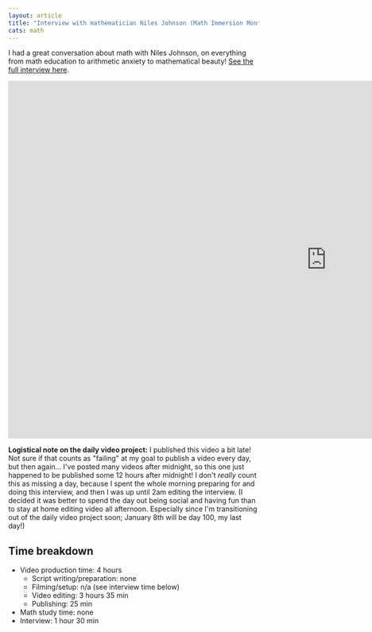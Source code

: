 ```yaml
---
layout: article
title: "Interview with mathematician Niles Johnson (Math Immersion Month Day 30)"
cats: math
---
```


I had a great conversation about math with Niles Johnson, on everything from math education to arithmetic anxiety to mathematical beauty! [See the full interview here](https://www.youtube.com/watch?v=DgJ08JivXNQ).

<iframe width="1280" height="720" src="https://www.youtube.com/embed/8QER-zEY45E" frameborder="0" allowfullscreen></iframe>

**Logistical note on the daily video project:** I published this video a bit late! Not sure if that counts as "failing" at my goal to publish a video every day, but then again... I've posted many videos after midnight, so this one just happened to be published some 12 hours after midnight! I don't *really* count this as missing a day, because I spent the whole morning preparing for and doing this interview, and then I was up until 2am editing the interview. (I decided it was better to spend the day out being social and having fun than to stay at home editing video all afternoon. Especially since I'm transitioning out of the daily video project soon; January 8th will be day 100, my last day!)

## Time breakdown

- Video production time: 4 hours
  - Script writing/preparation: none
  - Filming/setup: n/a (see interview time below)
  - Video editing: 3 hours 35 min
  - Publishing: 25 min
- Math study time: none
- Interview: 1 hour 30 min